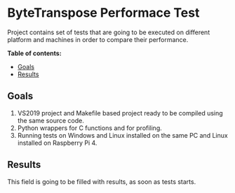 # ByteTranspose Performace Test

Project contains set of tests that are going to be executed on different platform and machines in order to compare their 
performance.

**Table of contents:**
* [Goals](#goals)
* [Results](#results)

## Goals

1. VS2019 project and Makefile based project ready to be compiled using the same source code.
2. Python wrappers for C functions and for profiling.
3. Running tests on Windows and Linux installed on the same PC and Linux installed on Raspberry Pi 4. 

## Results

This field is going to be filled with results, as soon as tests starts.

